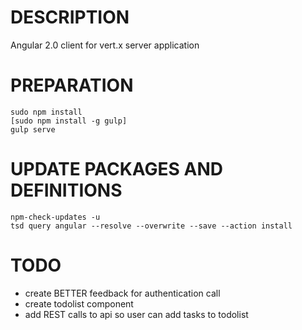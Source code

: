 
# DESCRIPTION
Angular 2.0 client for vert.x server application

# PREPARATION
	sudo npm install
	[sudo npm install -g gulp]
    gulp serve

# UPDATE PACKAGES AND DEFINITIONS
	npm-check-updates -u
	tsd query angular --resolve --overwrite --save --action install

# TODO
- create BETTER feedback for authentication call
- create todolist component
- add REST calls to api so user can add tasks to todolist
